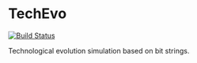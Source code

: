 # TechEvo

[![Build Status](https://travis-ci.org/glesica/TechEvo.jl.png)](https://travis-ci.org/glesica/TechEvo.jl)

Technological evolution simulation based on bit strings.
